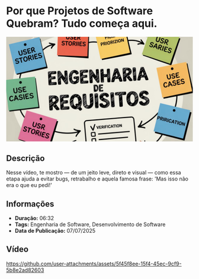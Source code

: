 # Por que Projetos de Software Quebram? Tudo começa aqui.

![Thumbnail](.github/thumbnail.jpeg)

## Descrição

Nesse vídeo, te mostro — de um jeito leve, direto e visual — como essa etapa ajuda a evitar bugs, retrabalho e aquela famosa frase: 'Mas isso não era o que eu pedi!'

## Informações

- **Duração:** 06:32  
- **Tags:** Engenharia de Software, Desenvolvimento de Software
- **Data de Publicação:** 07/07/2025

## Vídeo

https://github.com/user-attachments/assets/5f45f8ee-15f4-45ec-9cf9-5b8e2ad82603

